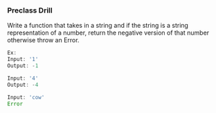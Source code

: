 ### Preclass Drill

Write a function that takes in a string and if the string is a string representation of a number, return the negative version of that number otherwise throw an Error.

```js
Ex:
Input: '1'
Output: -1

Input: '4'
Output: -4

Input: 'cow'
Error
